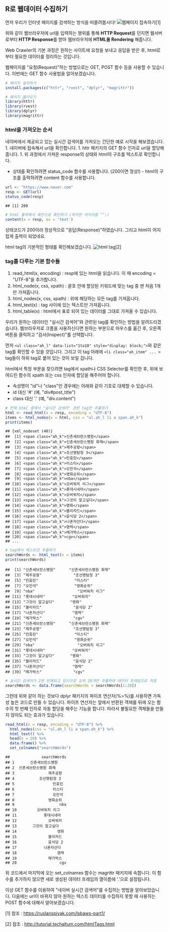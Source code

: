 R로 웹데이터 수집하기
---------------------

먼저 우리가 인터넷 페이지를 검색하는 방식을 떠올려봅시다!
![웹페이지 접속하기](https://ruslanspivak.com/lsbaws-part1/LSBAWS_HTTP_request_response.png)[1]

위와 같이 웹브라우저에 url을 입력하는 행위를 통해 **HTTP Request**를 던지면 웹서버로부터 **HTTP Response**를 받아 웹브라우저에 **HTML을 Rendering** 해줍니다.

Web Crawler의 기본 과정은 원하는 사이트에 요청을 보내고 응답을 받은 후, html로부터 필요한 데이터를 정리하는 것입니다.

웹페이지를 "요청(Request)"하는 방법으로는 GET, POST 함수 등을 사용할 수 있습니다. 이번에는 GET 함수 사용법을 알아보겠습니다.

``` r
# 패키지 설치하기
install.packages(c("httr", "rvest", "dplyr", "magrittr"))
```

``` r
# 패키지 불러오기
library(httr)
library(rvest)
library(dplyr)
library(magrittr)
```

### html을 가져오는 순서

네이버에서 제공되고 있는 실시간 검색어를 가져오는 간단한 예로 시작을 해보겠습니다. 1. 네이버에 접속해서 url을 확인합니다. 1. httr 패키지의 GET 함수 인자로 url을 할당해줍니다. 1. 위 과정에서 가져온 response의 상태와 html의 구조를 텍스트로 확인합니다.
- 상태를 확인하려면 status\_code 함수를 사용합니다. (200이면 정상!) - html의 구조를 출력하려면 content 함수를 사용합니다.

``` r
url <- "https://www.naver.com"
resp <- GET(url)
status_code(resp)
```

    ## [1] 200

``` r
# html 출력해서 육안으로 확인하기 (하지만 어지러움 ^^;)
content(x = resp, as = 'text')
```

상태코드가 200이라 정상적으로 "응답(Response)"하였습니다. 그리고 html이 어지럽게 출력이 되었네요.

html tag의 기본적인 형태를 확인해보겠습니다. ![html tag](http://tutorial.techaltum.com/images/element.png)[2]

### tag를 다루는 기본 함수들

1.  read\_html(x, encoding) : resp에 있는 html을 읽습니다. 이 때 encoding = "UTF-8"을 추가합니다.
2.  html\_node(x, css, xpath) : 괄호 안에 할당된 키워드에 맞는 tag 중 맨 처음 1개만 가져옵니다.
3.  html\_nodes(x, css, xpath) : 위에 해당하는 모든 tag를 가져옵니다.
4.  html\_text(x) : tag 사이에 있는 텍스트만 가져옵니다.
5.  html\_table(x) : html에서 표로 되어 있는 데이터를 그대로 가져올 수 있습니다.

우리가 원하는 데이터인 "실시간 검색어"와 관련된 tag를 확인하는 방법을 알려드리겠습니다. 웹브라우저로 크롬을 사용하신다면 원하는 부분으로 마우스를 옮긴 후, 오른쪽 버튼을 클릭하고 "검사(Inspect)"를 선택합니다.

먼저 `<ul class="ah_l" data-list="1to10" style="display: block;">`와 같은 tag를 확인할 수 있을 것입니다. 그리고 이 tag 아래에 `<li class="ah_item" ... >` tag들이 하위 tag로 붙어 있는 것이 보일 겁니다.

html에서 특정 부분을 찾으려면 tag에서 xpath나 CSS Selector를 확인한 후, 위에 보여드린 함수의 xpath 또는 css 인자에 할당을 해주어야 합니다.
- 속성명이 "id"나 "class"인 경우에는 아래와 같이 기호로 대체할 수 있습니다.
- id 대신 '\#' (예, "div\#post\_title")
- class 대신 '.' (예, "div.content")

``` r
# 전체 html 중에서 "실시간 검색어" 관련 tag만 추출하기
html <- read_html(x = resp, encoding = "UTF-8")
items <- html_nodes(x = html, css = "ul.ah_l li a span.ah_k")
print(items)
```

    ## {xml_nodeset (40)}
    ##  [1] <span class="ah_k">신촌세브란스병원</span>
    ##  [2] <span class="ah_k">신촌세브란스병원 화재</span>
    ##  [3] <span class="ah_k">제주공항</span>
    ##  [4] <span class="ah_k">조선명탐정 3</span>
    ##  [5] <span class="ah_k">민효린</span>
    ##  [6] <span class="ah_k">미스티</span>
    ##  [7] <span class="ah_k">오민석</span>
    ##  [8] <span class="ah_k">영화순위</span>
    ##  [9] <span class="ah_k">nba</span>
    ## [10] <span class="ah_k">오버워치 리그</span>
    ## [11] <span class="ah_k">롯데시네마</span>
    ## [12] <span class="ah_k">오버워치</span>
    ## [13] <span class="ah_k">그것이 알고싶다</span>
    ## [14] <span class="ah_k">영화</span>
    ## [15] <span class="ah_k">블리자드</span>
    ## [16] <span class="ah_k">윤식당 2</span>
    ## [17] <span class="ah_k">나혼자산다</span>
    ## [18] <span class="ah_k">염력</span>
    ## [19] <span class="ah_k">메가박스</span>
    ## [20] <span class="ah_k">cgv</span>
    ## ...

``` r
# tag에서 텍스트만 추출하기
searchWords <- html_text(x = items)
print(searchWords)
```

    ##  [1] "신촌세브란스병원"      "신촌세브란스병원 화재"
    ##  [3] "제주공항"              "조선명탐정 3"         
    ##  [5] "민효린"                "미스티"               
    ##  [7] "오민석"                "영화순위"             
    ##  [9] "nba"                   "오버워치 리그"        
    ## [11] "롯데시네마"            "오버워치"             
    ## [13] "그것이 알고싶다"       "영화"                 
    ## [15] "블리자드"              "윤식당 2"             
    ## [17] "나혼자산다"            "염력"                 
    ## [19] "메가박스"              "cgv"                  
    ## [21] "신촌세브란스병원"      "신촌세브란스병원 화재"
    ## [23] "제주공항"              "조선명탐정 3"         
    ## [25] "민효린"                "미스티"               
    ## [27] "오민석"                "영화순위"             
    ## [29] "nba"                   "오버워치 리그"        
    ## [31] "롯데시네마"            "오버워치"             
    ## [33] "그것이 알고싶다"       "영화"                 
    ## [35] "블리자드"              "윤식당 2"             
    ## [37] "나혼자산다"            "염력"                 
    ## [39] "메가박스"              "cgv"

``` r
# 실시간 검색어가 2번 반복되고 있으므로 상위 20개만 추출하여 데이터 프레임으로 저장
searchWords <- data.frame(searchWords = searchWords[1:20])
```

그런데 위와 같이 하는 것보다 dplyr 패키지의 파이프 연산자(%&gt;%)를 사용하면 가독성 높은 코드로 만들 수 있습니다. 파이프 연산자는 앞에서 반환된 객체를 뒤에 오는 함수의 첫 번째 인자로 자동 할당을 해주는 기능을 합니다. 따라서 불필요한 객체들을 만들지 않아도 되는 효과가 있습니다.

``` r
read_html(x = resp, encoding = "UTF-8") %>% 
  html_nodes(css = "ul.ah_l li a span.ah_k") %>% 
  html_text() %>% 
  head(n = 20) %>% 
  data.frame() %>% 
  set_colnames("searchWords")
```

    ##              searchWords
    ## 1       신촌세브란스병원
    ## 2  신촌세브란스병원 화재
    ## 3               제주공항
    ## 4           조선명탐정 3
    ## 5                 민효린
    ## 6                 미스티
    ## 7                 오민석
    ## 8               영화순위
    ## 9                    nba
    ## 10         오버워치 리그
    ## 11            롯데시네마
    ## 12              오버워치
    ## 13       그것이 알고싶다
    ## 14                  영화
    ## 15              블리자드
    ## 16              윤식당 2
    ## 17            나혼자산다
    ## 18                  염력
    ## 19              메가박스
    ## 20                   cgv

위 코드에서 마지막에 오는 set\_colnames 함수는 magrittr 패키지에 속합니다. 이 함수를 추가하지 않으면 새로 생성된 데이터 프레임의 열이름에 '.'으로 설정됩니다.

이상 GET 함수를 이용하여 "네이버 실시간 검색어"를 수집하는 방법을 알아보았습니다. 다음에는 url이 바뀌지 않아 원하는 텍스트 데이터를 수집하지 못할 때 사용하는 POST 함수에 대해서 알아보겠습니다.

[1] 참조 : <https://ruslanspivak.com/lsbaws-part1/>

[2] 참조 : <http://tutorial.techaltum.com/htmlTags.html>
